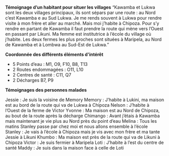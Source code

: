 **Témoignage d’un habitant pour situer les villages**
“Kawamba et Lukwa sont les deux villages principaux, ils sont sépars par une route : au Nord c’est Kawamba e au Sud Lukwa.
Je me rends souvent à Lukwa pour rendre visite à mon frère et aller au marché. Mais moi j’habite à Chipoza. Pour s’y rendre en partant de Kawamba il faut prendre la route qui mène vers l’Ouest en passant par Likuni. 
Ma femme est institutrice à l’école du village où j’habite. 
Les deux fermes les plus proches sont situées à Maripela, au Nord de Kawamba et à Lombwa au Sud-Est de Lukwa.”


**Coordonnée des différents éléments d'intérêt**

- 5 Points d’eau : M1, O9, F10, B8, T13 
-	2 Routes endommagées : O11, L10 
-	2 Centres de santé : C11, Q7 
-	2 Décharges B7, P9 


**Témoignages des personnes malades**
 
Jessie : Je suis la voisine de Memory 
Memory : J’habite à Lukini, ma maison est au bord de la route qui va de Lukwa à Chipoza 
Nelson : J’habite à l’Ouest de la ferme de Victor 
Yvonne : Ma maison est au Nord de Chipoza, au bout de la route après la décharge 
Chimango : Avant j’étais à Kawamba mais maintenant je vie plus au Nord près du point d’eau 
Melina : Tous les matins Stanley passe par chez moi et nous allons ensemble à l’école 
Stanley : Je vais à l’école à Chipoza mais je vis avec mon frère et ma tante Jessie à Likuni 
Khumbo : Ma maison est près de la route qui va de Likuni à Chipoza 
Victor : Je suis fermier à Maripela 
Loti : J’habite à l’est du centre de santé 
Maddy : Je suis dans la maison face à celle de Loti 
